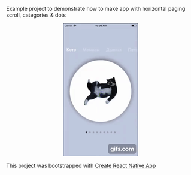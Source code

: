 Example project to demonstrate how to make app with horizontal paging scroll, categories & dots

<p align="center">
  <img width="200" height="354" src="demo.gif">
</p>

This project was bootstrapped with [Create React Native App](https://github.com/react-community/create-react-native-app)
